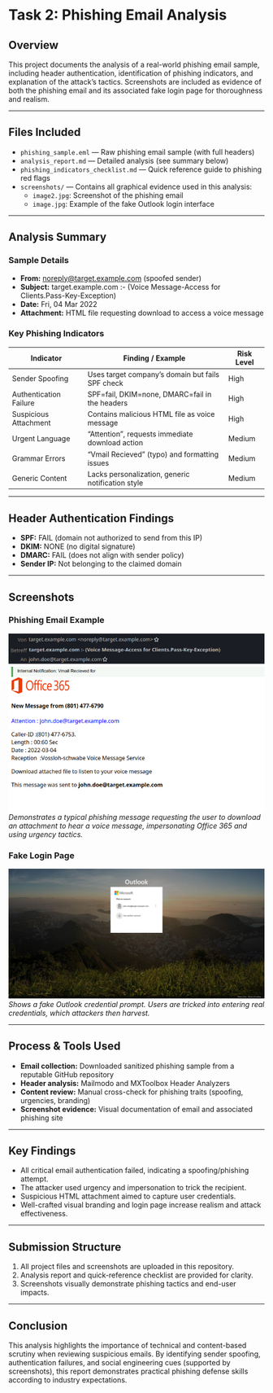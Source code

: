 # Task 2: Phishing Email Analysis

## Overview

This project documents the analysis of a real-world phishing email sample, including header authentication, identification of phishing indicators, and explanation of the attack’s tactics. Screenshots are included as evidence of both the phishing email and its associated fake login page for thoroughness and realism.

---

## Files Included

- `phishing_sample.eml` — Raw phishing email sample (with full headers)
- `analysis_report.md` — Detailed analysis (see summary below)
- `phishing_indicators_checklist.md` — Quick reference guide to phishing red flags
- `screenshots/` — Contains all graphical evidence used in this analysis:
  - `image2.jpg`: Screenshot of the phishing email
  - `image.jpg`: Example of the fake Outlook login interface

---

## Analysis Summary

### Sample Details

- **From:** noreply@target.example.com (spoofed sender)
- **Subject:** target.example.com :- (Voice Message-Access for Clients.Pass-Key-Exception)
- **Date:** Fri, 04 Mar 2022
- **Attachment:** HTML file requesting download to access a voice message

### Key Phishing Indicators

| Indicator               | Finding / Example                                      | Risk Level |
|-------------------------|--------------------------------------------------------|------------|
| Sender Spoofing         | Uses target company’s domain but fails SPF check       | High       |
| Authentication Failure  | SPF=fail, DKIM=none, DMARC=fail in the headers        | High       |
| Suspicious Attachment   | Contains malicious HTML file as voice message          | High       |
| Urgent Language         | “Attention”, requests immediate download action        | Medium     |
| Grammar Errors          | “Vmail Recieved” (typo) and formatting issues          | Medium     |
| Generic Content         | Lacks personalization, generic notification style      | Medium     |

---

## Header Authentication Findings

- **SPF:** FAIL (domain not authorized to send from this IP)
- **DKIM:** NONE (no digital signature)
- **DMARC:** FAIL (does not align with sender policy)
- **Sender IP:** Not belonging to the claimed domain

---

## Screenshots

### Phishing Email Example

![Phishing Email Screenshot](./screenshots/image.png) 
*Demonstrates a typical phishing message requesting the user to download an attachment to hear a voice message, impersonating Office 365 and using urgency tactics.*

### Fake Login Page

![Fake Login Screenshot](./screenshots/image2.jpeg) 
*Shows a fake Outlook credential prompt. Users are tricked into entering real credentials, which attackers then harvest.*

---

## Process & Tools Used

- **Email collection:** Downloaded sanitized phishing sample from a reputable GitHub repository
- **Header analysis:** Mailmodo and MXToolbox Header Analyzers
- **Content review:** Manual cross-check for phishing traits (spoofing, urgencies, branding)
- **Screenshot evidence:** Visual documentation of email and associated phishing site

---

## Key Findings

- All critical email authentication failed, indicating a spoofing/phishing attempt.
- The attacker used urgency and impersonation to trick the recipient.
- Suspicious HTML attachment aimed to capture user credentials.
- Well-crafted visual branding and login page increase realism and attack effectiveness.

---

## Submission Structure

1. All project files and screenshots are uploaded in this repository.
2. Analysis report and quick-reference checklist are provided for clarity.
3. Screenshots visually demonstrate phishing tactics and end-user impacts.

---

## Conclusion

This analysis highlights the importance of technical and content-based scrutiny when reviewing suspicious emails. By identifying sender spoofing, authentication failures, and social engineering cues (supported by screenshots), this report demonstrates practical phishing defense skills according to industry expectations.

